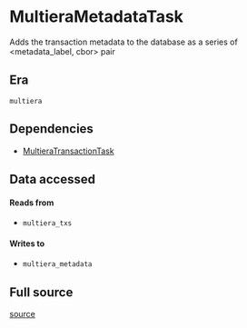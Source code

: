 # MultieraMetadataTask
Adds the transaction metadata to the database as a series of <metadata\_label, cbor> pair

## Era
` multiera `

## Dependencies

   * [MultieraTransactionTask](./MultieraTransactionTask)


## Data accessed
#### Reads from

   * ` multiera_txs `


#### Writes to

   * ` multiera_metadata `


## Full source
[source](https://github.com/dcSpark/carp/tree/main/indexer/tasks/src/multiera/multiera_metadata.rs)
